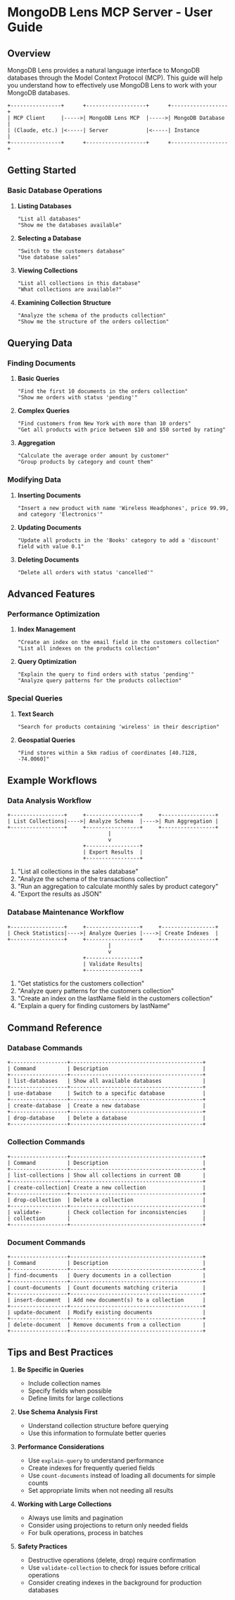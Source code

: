# MongoDB Lens MCP Server - User Guide

## Overview

MongoDB Lens provides a natural language interface to MongoDB databases through the Model Context Protocol (MCP). This guide will help you understand how to effectively use MongoDB Lens to work with your MongoDB databases.

```
+----------------+      +-------------------+      +------------------+
| MCP Client     |----->| MongoDB Lens MCP  |----->| MongoDB Database |
| (Claude, etc.) |<-----| Server            |<-----| Instance         |
+----------------+      +-------------------+      +------------------+
```

## Getting Started

### Basic Database Operations

1. **Listing Databases**
   ```
   "List all databases"
   "Show me the databases available"
   ```

2. **Selecting a Database**
   ```
   "Switch to the customers database"
   "Use database sales"
   ```

3. **Viewing Collections**
   ```
   "List all collections in this database"
   "What collections are available?"
   ```

4. **Examining Collection Structure**
   ```
   "Analyze the schema of the products collection"
   "Show me the structure of the orders collection"
   ```

## Querying Data

### Finding Documents

1. **Basic Queries**
   ```
   "Find the first 10 documents in the orders collection"
   "Show me orders with status 'pending'"
   ```

2. **Complex Queries**
   ```
   "Find customers from New York with more than 10 orders"
   "Get all products with price between $10 and $50 sorted by rating"
   ```

3. **Aggregation**
   ```
   "Calculate the average order amount by customer"
   "Group products by category and count them"
   ```

### Modifying Data

1. **Inserting Documents**
   ```
   "Insert a new product with name 'Wireless Headphones', price 99.99, and category 'Electronics'"
   ```

2. **Updating Documents**
   ```
   "Update all products in the 'Books' category to add a 'discount' field with value 0.1"
   ```

3. **Deleting Documents**
   ```
   "Delete all orders with status 'cancelled'"
   ```

## Advanced Features

### Performance Optimization

1. **Index Management**
   ```
   "Create an index on the email field in the customers collection"
   "List all indexes on the products collection"
   ```

2. **Query Optimization**
   ```
   "Explain the query to find orders with status 'pending'"
   "Analyze query patterns for the products collection"
   ```

### Special Queries

1. **Text Search**
   ```
   "Search for products containing 'wireless' in their description"
   ```

2. **Geospatial Queries**
   ```
   "Find stores within a 5km radius of coordinates [40.7128, -74.0060]"
   ```

## Example Workflows

### Data Analysis Workflow

```
+-----------------+     +-----------------+     +-----------------+
| List Collections|---->| Analyze Schema  |---->| Run Aggregation |
+-----------------+     +-----------------+     +-----------------+
                                |
                                v
                        +-----------------+
                        | Export Results  |
                        +-----------------+
```

1. "List all collections in the sales database"
2. "Analyze the schema of the transactions collection"
3. "Run an aggregation to calculate monthly sales by product category"
4. "Export the results as JSON"

### Database Maintenance Workflow

```
+-----------------+     +-----------------+     +-----------------+
| Check Statistics|---->| Analyze Queries |---->| Create Indexes  |
+-----------------+     +-----------------+     +-----------------+
                                |
                                v
                        +-----------------+
                        | Validate Results|
                        +-----------------+
```

1. "Get statistics for the customers collection"
2. "Analyze query patterns for the customers collection"
3. "Create an index on the lastName field in the customers collection"
4. "Explain a query for finding customers by lastName"

## Command Reference

### Database Commands

```
+------------------+------------------------------------------+
| Command          | Description                              |
+------------------+------------------------------------------+
| list-databases   | Show all available databases             |
+------------------+------------------------------------------+
| use-database     | Switch to a specific database            |
+------------------+------------------------------------------+
| create-database  | Create a new database                    |
+------------------+------------------------------------------+
| drop-database    | Delete a database                        |
+------------------+------------------------------------------+
```

### Collection Commands

```
+------------------+------------------------------------------+
| Command          | Description                              |
+------------------+------------------------------------------+
| list-collections | Show all collections in current DB       |
+------------------+------------------------------------------+
| create-collection| Create a new collection                  |
+------------------+------------------------------------------+
| drop-collection  | Delete a collection                      |
+------------------+------------------------------------------+
| validate-        | Check collection for inconsistencies     |
| collection       |                                          |
+------------------+------------------------------------------+
```

### Document Commands

```
+------------------+------------------------------------------+
| Command          | Description                              |
+------------------+------------------------------------------+
| find-documents   | Query documents in a collection          |
+------------------+------------------------------------------+
| count-documents  | Count documents matching criteria        |
+------------------+------------------------------------------+
| insert-document  | Add new document(s) to a collection      |
+------------------+------------------------------------------+
| update-document  | Modify existing documents                |
+------------------+------------------------------------------+
| delete-document  | Remove documents from a collection       |
+------------------+------------------------------------------+
```

## Tips and Best Practices

1. **Be Specific in Queries**
   - Include collection names
   - Specify fields when possible
   - Define limits for large collections

2. **Use Schema Analysis First**
   - Understand collection structure before querying
   - Use this information to formulate better queries

3. **Performance Considerations**
   - Use `explain-query` to understand performance
   - Create indexes for frequently queried fields
   - Use `count-documents` instead of loading all documents for simple counts
   - Set appropriate limits when not needing all results

4. **Working with Large Collections**
   - Always use limits and pagination
   - Consider using projections to return only needed fields
   - For bulk operations, process in batches

5. **Safety Practices**
   - Destructive operations (delete, drop) require confirmation
   - Use `validate-collection` to check for issues before critical operations
   - Consider creating indexes in the background for production databases
